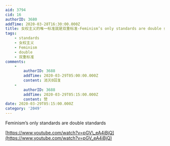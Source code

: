 ```yaml
---
aid: 3794
cid: 16
authorID: 3680
addTime: 2020-03-28T16:30:00.000Z
title: 女权主义的唯一标准就是双重标准-Feminism’s only standards are double standards
tags:
    - standards
    - 女权主义
    - Feminism
    - double
    - 双重标准
comments:
    -
        authorID: 3688
        addTime: 2020-03-29T05:00:00.000Z
        content: 消灭0回复
    -
        authorID: 3688
        addTime: 2020-03-29T05:15:00.000Z
        content: 赞
date: 2020-03-29T05:15:00.000Z
category: '2049'
---
```


Feminism’s only standards are double standards

[https://www.youtube.com/watch?v=pGV\_eA4iBjQ](https://www.youtube.com/watch?v=pGV_eA4iBjQ)
